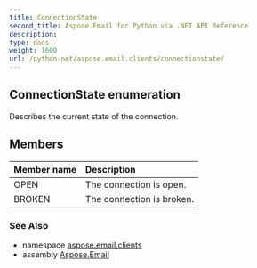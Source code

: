```yaml
---
title: ConnectionState
second_title: Aspose.Email for Python via .NET API Reference
description: 
type: docs
weight: 1600
url: /python-net/aspose.email.clients/connectionstate/
---
```


## ConnectionState enumeration

Describes the current state of the connection.

## Members
| Member name | Description |
| :- | :- |
|OPEN|The connection is open.|
|BROKEN|The connection is broken.|

### See Also

* namespace [aspose.email.clients](/email/python-net/aspose.email.clients/)
* assembly [Aspose.Email](/email/python-net/)

